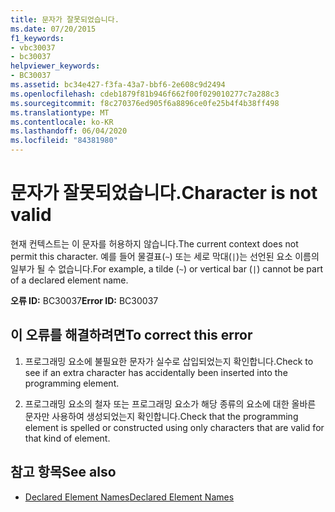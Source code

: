 ```yaml
---
title: 문자가 잘못되었습니다.
ms.date: 07/20/2015
f1_keywords:
- vbc30037
- bc30037
helpviewer_keywords:
- BC30037
ms.assetid: bc34e427-f3fa-43a7-bbf6-2e608c9d2494
ms.openlocfilehash: cdeb1879f81b946f662f00f029010277c7a288c3
ms.sourcegitcommit: f8c270376ed905f6a8896ce0fe25b4f4b38ff498
ms.translationtype: MT
ms.contentlocale: ko-KR
ms.lasthandoff: 06/04/2020
ms.locfileid: "84381980"
---
```

# <a name="character-is-not-valid"></a><span data-ttu-id="f508f-102">문자가 잘못되었습니다.</span><span class="sxs-lookup"><span data-stu-id="f508f-102">Character is not valid</span></span>
<span data-ttu-id="f508f-103">현재 컨텍스트는 이 문자를 허용하지 않습니다.</span><span class="sxs-lookup"><span data-stu-id="f508f-103">The current context does not permit this character.</span></span> <span data-ttu-id="f508f-104">예를 들어 물결표(`~`) 또는 세로 막대(`|`)는 선언된 요소 이름의 일부가 될 수 없습니다.</span><span class="sxs-lookup"><span data-stu-id="f508f-104">For example, a tilde (`~`) or vertical bar (`|`) cannot be part of a declared element name.</span></span>  
  
 <span data-ttu-id="f508f-105">**오류 ID:** BC30037</span><span class="sxs-lookup"><span data-stu-id="f508f-105">**Error ID:** BC30037</span></span>  
  
## <a name="to-correct-this-error"></a><span data-ttu-id="f508f-106">이 오류를 해결하려면</span><span class="sxs-lookup"><span data-stu-id="f508f-106">To correct this error</span></span>  
  
1. <span data-ttu-id="f508f-107">프로그래밍 요소에 불필요한 문자가 실수로 삽입되었는지 확인합니다.</span><span class="sxs-lookup"><span data-stu-id="f508f-107">Check to see if an extra character has accidentally been inserted into the programming element.</span></span>  
  
2. <span data-ttu-id="f508f-108">프로그래밍 요소의 철자 또는 프로그래밍 요소가 해당 종류의 요소에 대한 올바른 문자만 사용하여 생성되었는지 확인합니다.</span><span class="sxs-lookup"><span data-stu-id="f508f-108">Check that the programming element is spelled or constructed using only characters that are valid for that kind of element.</span></span>  
  
## <a name="see-also"></a><span data-ttu-id="f508f-109">참고 항목</span><span class="sxs-lookup"><span data-stu-id="f508f-109">See also</span></span>

- [<span data-ttu-id="f508f-110">Declared Element Names</span><span class="sxs-lookup"><span data-stu-id="f508f-110">Declared Element Names</span></span>](../programming-guide/language-features/declared-elements/declared-element-names.md)
